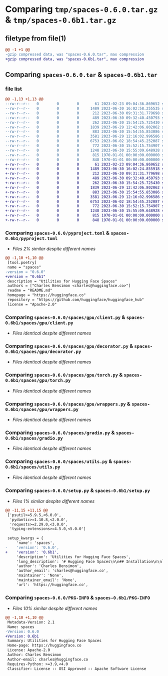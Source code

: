# Comparing `tmp/spaces-0.6.0.tar.gz` & `tmp/spaces-0.6b1.tar.gz`

## filetype from file(1)

```diff
@@ -1 +1 @@
-gzip compressed data, was "spaces-0.6.0.tar", max compression
+gzip compressed data, was "spaces-0.6b1.tar", max compression
```

## Comparing `spaces-0.6.0.tar` & `spaces-0.6b1.tar`

### file list

```diff
@@ -1,13 +1,13 @@
--rw-r--r--   0        0        0       61 2023-02-23 09:04:36.869652 spaces-0.6.0/README.md
--rw-r--r--   0        0        0     1489 2023-06-30 16:02:58.255535 spaces-0.6.0/pyproject.toml
--rw-r--r--   0        0        0      212 2023-06-30 09:31:31.779698 spaces-0.6.0/spaces/__init__.py
--rw-r--r--   0        0        0      489 2023-06-30 09:32:40.450793 spaces-0.6.0/spaces/config.py
--rw-r--r--   0        0        0      262 2023-06-30 15:54:25.725430 spaces-0.6.0/spaces/gpu/__init__.py
--rw-r--r--   0        0        0     1839 2023-06-29 12:42:06.802062 spaces-0.6.0/spaces/gpu/client.py
--rw-r--r--   0        0        0      883 2023-06-30 15:54:55.853086 spaces-0.6.0/spaces/gpu/decorator.py
--rw-r--r--   0        0        0     3581 2023-06-29 12:16:02.996586 spaces-0.6.0/spaces/gpu/torch.py
--rw-r--r--   0        0        0     6753 2023-06-02 18:54:45.252087 spaces-0.6.0/spaces/gpu/wrappers.py
--rw-r--r--   0        0        0      772 2023-06-30 15:52:15.754907 spaces-0.6.0/spaces/gradio.py
--rw-r--r--   0        0        0     1248 2023-06-30 15:55:09.648928 spaces-0.6.0/spaces/utils.py
--rw-r--r--   0        0        0      815 1970-01-01 00:00:00.000000 spaces-0.6.0/setup.py
--rw-r--r--   0        0        0      848 1970-01-01 00:00:00.000000 spaces-0.6.0/PKG-INFO
+-rw-r--r--   0        0        0       61 2023-02-23 09:04:36.869652 spaces-0.6b1/README.md
+-rw-r--r--   0        0        0     1489 2023-06-30 16:02:24.855918 spaces-0.6b1/pyproject.toml
+-rw-r--r--   0        0        0      212 2023-06-30 09:31:31.779698 spaces-0.6b1/spaces/__init__.py
+-rw-r--r--   0        0        0      489 2023-06-30 09:32:40.450793 spaces-0.6b1/spaces/config.py
+-rw-r--r--   0        0        0      262 2023-06-30 15:54:25.725430 spaces-0.6b1/spaces/gpu/__init__.py
+-rw-r--r--   0        0        0     1839 2023-06-29 12:42:06.802062 spaces-0.6b1/spaces/gpu/client.py
+-rw-r--r--   0        0        0      883 2023-06-30 15:54:55.853086 spaces-0.6b1/spaces/gpu/decorator.py
+-rw-r--r--   0        0        0     3581 2023-06-29 12:16:02.996586 spaces-0.6b1/spaces/gpu/torch.py
+-rw-r--r--   0        0        0     6753 2023-06-02 18:54:45.252087 spaces-0.6b1/spaces/gpu/wrappers.py
+-rw-r--r--   0        0        0      772 2023-06-30 15:52:15.754907 spaces-0.6b1/spaces/gradio.py
+-rw-r--r--   0        0        0     1248 2023-06-30 15:55:09.648928 spaces-0.6b1/spaces/utils.py
+-rw-r--r--   0        0        0      815 1970-01-01 00:00:00.000000 spaces-0.6b1/setup.py
+-rw-r--r--   0        0        0      848 1970-01-01 00:00:00.000000 spaces-0.6b1/PKG-INFO
```

### Comparing `spaces-0.6.0/pyproject.toml` & `spaces-0.6b1/pyproject.toml`

 * *Files 2% similar despite different names*

```diff
@@ -1,10 +1,10 @@
 [tool.poetry]
 name = "spaces"
-version = "0.6.0"
+version = "0.6b1"
 description = "Utilities for Hugging Face Spaces"
 authors = ["Charles Bensimon <charles@huggingface.co>"]
 readme = "README.md"
 homepage = "https://huggingface.co"
 repository = "https://github.com/huggingface/huggingface_hub"
 license = "Apache-2.0"
```

### Comparing `spaces-0.6.0/spaces/gpu/client.py` & `spaces-0.6b1/spaces/gpu/client.py`

 * *Files identical despite different names*

### Comparing `spaces-0.6.0/spaces/gpu/decorator.py` & `spaces-0.6b1/spaces/gpu/decorator.py`

 * *Files identical despite different names*

### Comparing `spaces-0.6.0/spaces/gpu/torch.py` & `spaces-0.6b1/spaces/gpu/torch.py`

 * *Files identical despite different names*

### Comparing `spaces-0.6.0/spaces/gpu/wrappers.py` & `spaces-0.6b1/spaces/gpu/wrappers.py`

 * *Files identical despite different names*

### Comparing `spaces-0.6.0/spaces/gradio.py` & `spaces-0.6b1/spaces/gradio.py`

 * *Files identical despite different names*

### Comparing `spaces-0.6.0/spaces/utils.py` & `spaces-0.6b1/spaces/utils.py`

 * *Files identical despite different names*

### Comparing `spaces-0.6.0/setup.py` & `spaces-0.6b1/setup.py`

 * *Files 1% similar despite different names*

```diff
@@ -11,15 +11,15 @@
 ['psutil>=5.9.5,<6.0.0',
  'pydantic>=1.10.8,<2.0.0',
  'requests>=2.29.0,<3.0.0',
  'typing-extensions>=4.5.0,<5.0.0']
 
 setup_kwargs = {
     'name': 'spaces',
-    'version': '0.6.0',
+    'version': '0.6b1',
     'description': 'Utilities for Hugging Face Spaces',
     'long_description': '# Hugging Face Spaces\n\n## Installation\n\n`pip install spaces`\n',
     'author': 'Charles Bensimon',
     'author_email': 'charles@huggingface.co',
     'maintainer': 'None',
     'maintainer_email': 'None',
     'url': 'https://huggingface.co',
```

### Comparing `spaces-0.6.0/PKG-INFO` & `spaces-0.6b1/PKG-INFO`

 * *Files 10% similar despite different names*

```diff
@@ -1,10 +1,10 @@
 Metadata-Version: 2.1
 Name: spaces
-Version: 0.6.0
+Version: 0.6b1
 Summary: Utilities for Hugging Face Spaces
 Home-page: https://huggingface.co
 License: Apache-2.0
 Author: Charles Bensimon
 Author-email: charles@huggingface.co
 Requires-Python: >=3.9,<4.0
 Classifier: License :: OSI Approved :: Apache Software License
```

